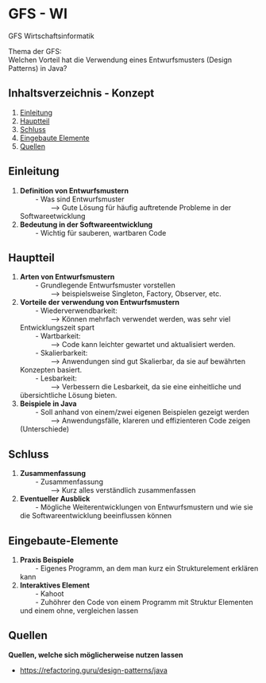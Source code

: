 # GFS - WI
GFS Wirtschaftsinformatik

Thema der GFS: </br>
Welchen Vorteil hat die Verwendung eines Entwurfsmusters (Design Patterns) in Java?

## Inhaltsverzeichnis - Konzept
1. [Einleitung](./java)
2. [Hauptteil](#Hauptteil)
3. [Schluss](#Schluss)
4. [Eingebaute Elemente](#Eingebaute-Elemente)
5. [Quellen](#Quellen)

## <h2>Einleitung</h2>
1. <strong>Definition von Entwurfsmustern</strong></br>
⠀⠀⠀- Was sind Entwurfsmuster </br>
⠀⠀⠀⠀⠀⠀--> Gute Lösung für häufig auftretende Probleme in der Softwareetwicklung
2. <strong>Bedeutung in der Softwareentwicklung</strong></br>
⠀⠀⠀- Wichtig für sauberen, wartbaren Code

## <h2>Hauptteil</h2>
1. <strong>Arten von Entwurfsmustern</strong></br>
⠀⠀⠀- Grundlegende Entwurfsmuster vorstellen </br>
⠀⠀⠀⠀⠀⠀--> beispielsweise Singleton, Factory, Observer, etc.
2. <strong>Vorteile der verwendung von Entwurfsmustern</strong></br>
⠀⠀⠀- Wiederverwendbarkeit: </br>⠀⠀⠀⠀⠀⠀--> Können mehrfach verwendet werden, was sehr viel Entwicklungszeit spart</br>
⠀⠀⠀- Wartbarkeit: </br>⠀⠀⠀⠀⠀⠀--> Code kann leichter gewartet und aktualisiert werden.</br>
⠀⠀⠀- Skalierbarkeit: </br>⠀⠀⠀⠀⠀⠀--> Anwendungen sind gut Skalierbar, da sie auf bewährten Konzepten basiert.</br>
⠀⠀⠀- Lesbarkeit: </br>⠀⠀⠀⠀⠀⠀--> Verbessern die Lesbarkeit, da sie eine einheitliche und übersichtliche Lösung bieten.</br>
3. <strong>Beispiele in Java</strong></br>
⠀⠀⠀- Soll anhand von einem/zwei eigenen Beispielen gezeigt werden </br>
⠀⠀⠀⠀⠀⠀--> Anwendungsfälle, klareren und effizienteren Code zeigen (Unterschiede)

## <h2>Schluss</h2>
1. <strong>Zusammenfassung</strong></br>
⠀⠀⠀- Zusammenfassung </br>
⠀⠀⠀⠀⠀⠀--> Kurz alles verständlich zusammenfassen
2. <strong>Eventueller Ausblick</strong></br>
⠀⠀⠀- Mögliche Weiterentwicklungen von Entwurfsmustern und wie sie die Softwareentwicklung beeinflussen können

## <h2>Eingebaute-Elemente</h2>
1. <strong>Praxis Beispiele</strong></br>
⠀⠀⠀- Eigenes Programm, an dem man kurz ein Strukturelement erklären kann </br>
2. <strong>Interaktives Element</strong></br>
⠀⠀⠀- Kahoot </br>
⠀⠀⠀- Zuhöhrer den Code von einem Programm mit Struktur Elementen und einem ohne, vergleichen lassen

## <h2>Quellen</h2>
<strong>Quellen, welche sich möglicherweise nutzen lassen</strong></br>
- https://refactoring.guru/design-patterns/java
